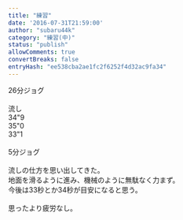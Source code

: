 ```yaml
---
title: "練習"
date: '2016-07-31T21:59:00'
author: "subaru44k"
category: "練習(中)"
status: "publish"
allowComments: true
convertBreaks: false
entryHash: "ee538cba2ae1fc2f6252f4d32ac9fa34"
---
```

26分ジョグ<br>
<br>
流し<br>
34"9<br>
35"0<br>
33"1<br>
<br>
5分ジョグ<br>
<br>
流しの仕方を思い出してきた。<br>
地面を滑るように進み、機械のように無駄なく力まず。<br>
今後は33秒とか34秒が目安になると思う。<br>
<br>
思ったより疲労なし。

